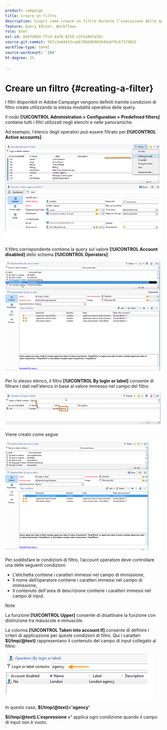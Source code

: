 ```yaml
---
product: campaign
title: Creare un filtro
description: Scopri come creare un filtro durante l’esecuzione delle query
feature: Query Editor, Workflows
role: User
exl-id: 8e6fd9b4-77c4-4af8-921b-c3fe104fa5bc
source-git-commit: 567c2e84433caab708ddb9026dda6f9cb717d032
workflow-type: tm+mt
source-wordcount: '204'
ht-degree: 2%

---
```


# Creare un filtro {#creating-a-filter}

I filtri disponibili in Adobe Campaign vengono definiti tramite condizioni di filtro create utilizzando la stessa modalità operativa delle query.

Il nodo **[!UICONTROL Administration > Configuration > Predefined filters]** contiene tutti i filtri utilizzati negli elenchi e nelle panoramiche.

Ad esempio, l&#39;elenco degli operatori può essere filtrato per **[!UICONTROL Active accounts]**:

![](assets/query_editor_filter_sample_1.png)

Il filtro corrispondente contiene la query sul valore **[!UICONTROL Account disabled]** dello schema **[!UICONTROL Operators]**:

![](assets/query_editor_filter_sample_2.png)

Per lo stesso elenco, il filtro **[!UICONTROL By login or label]** consente di filtrare i dati nell&#39;elenco in base al valore immesso nel campo del filtro:

![](assets/query_editor_filter_sample_3.png)

Viene creato come segue:

![](assets/query_editor_filter_sample_4.png)

Per soddisfare le condizioni di filtro, l’account operatore deve controllare una delle seguenti condizioni:

* L’etichetta contiene i caratteri immessi nel campo di immissione,
* Il nome dell’operatore contiene i caratteri immessi nel campo di immissione,
* Il contenuto dell&#39;area di descrizione contiene i caratteri immessi nel campo di input.

>[!NOTE]
>
>La funzione **[!UICONTROL Upper]** consente di disattivare la funzione con distinzione tra maiuscole e minuscole.

La colonna **[!UICONTROL Taken into account if]** consente di definire i criteri di applicazione per queste condizioni di filtro. Qui i caratteri **$(/tmp/@text)** rappresentano il contenuto del campo di input collegato al filtro:

![](assets/query_editor_filter_sample_5.png)

In questo caso, **$(/tmp/@text)=&#39;agency&#39;**

**$(/tmp/@text).L&#39;espressione =&#39;** applica ogni condizione quando il campo di input non è vuoto.
